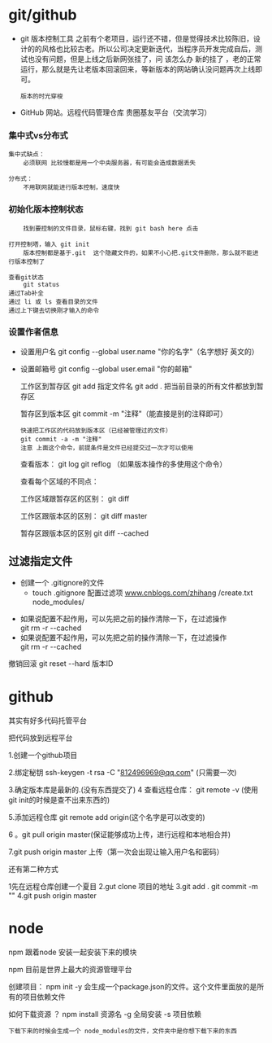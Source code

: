 # git/github
 - git 版本控制工具
       之前有个老项目，运行还不错，但是觉得技术比较陈旧，设计的的风格也比较古老。所以公司决定更新迭代，当程序员开发完成自后，测试也没有问题，但是上线之后新网张挂了，问 该怎么办
       新的挂了 ，老的正常运行，那么就是先让老版本回滚回来，等新版本的网站确认没问题再次上线即可。

       版本的时光穿梭

- GitHub 网站。远程代码管理仓库 贵圈基友平台（交流学习）



### 集中式vs分布式  
    集中式缺点：
        必须联网 比较慢都是用一个中央服务器，有可能会造成数据丢失

    分布式：
        不用联网就能进行版本控制，速度快
        
### 初始化版本控制状态
        找到要控制的文件目录，鼠标右键，找到 git bash here 点击

    打开控制塔，输入 git init
        版本控制都是基于.git  这个隐藏文件的，如果不小心把.git文件删除，那么就不能进行版本控制了

    查看git状态
        git status
    通过Tab补全
    通过 li 或 ls 查看目录的文件
    通过上下键去切换刚才输入的命令

### 设置作者信息
-   设置用户名 git config --global user.name "你的名字"（名字想好 英文的）

-   设置邮箱号   git config --global user.email "你的邮箱" 

    工作区到暂存区
        git add 指定文件名
        git add . 把当前目录的所有文件都放到暂存区

    暂存区到版本区
        git commit -m "注释"（能直接是别的注释即可）

        快速把工作区的代码放到版本区（已经被管理过的文件）
        git commit -a -m "注释"
        注意 上面这个命令，前提条件是文件已经提交过一次才可以使用

    查看版本：
        git log 
        git reflog  （如果版本操作的多使用这个命令）

    查看每个区域的不同点：

    工作区域跟暂存区的区别：
        git diff

    工作区跟版本区的区别：
        git diff master

    暂存区跟版本区的区别
    git diff --cached


##  过滤指定文件

- 创建一个 .gitignore的文件
  - touch     .gitignore 
  配置过滤项
  www.cnblogs.com/zhihang
    /create.txt 
     node_modules/
         

 +   如果说配置不起作用，可以先把之前的操作清除一下，在过滤操作     
git rm -r --cached
 +   如果说配置不起作用，可以先把之前的操作清除一下，在过滤操作     
git rm -r --cached

撤销回滚
git reset --hard 版本ID


# github
 其实有好多代码托管平台


 把代码放到远程平台

 1.创建一个github项目

 2.绑定秘钥 
   ssh-keygen -t rsa -C "812496969@qq.com" (只需要一次)

   3.确定版本库是最新的.(没有东西提交了)
  4 查看远程仓库：
  git remote -v (使用git init的时候是查不出来东西的)

  5.添加远程仓库
   git remote add origin(这个名字是可以改变的) 

   6 。git pull origin master(保证能够成功上传，进行远程和本地相合并)

  7.git push origin master 上传（第一次会出现让输入用户名和密码）


还有第二种方式

1先在远程仓库创建一个夏目
2.gut clone 项目的地址
3.git add . git commit -m ""
4.git push origin master


# node
 npm 跟着node 安装一起安装下来的模块

 npm 目前是世界上最大的资源管理平台

 创建项目：
   npm init -y 会生成一个package.json的文件。这个文件里面放的是所有的项目依赖文件

 如何下载资源 ？
    npm  install 资源名 
    -g 全局安装
    -s 项目依赖


    下载下来的时候会生成一个 node_modules的文件，文件夹中是你想下载下来的东西





